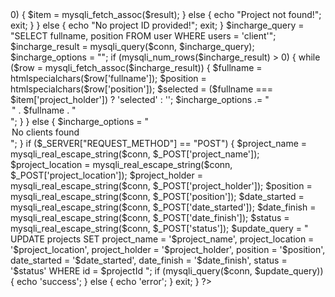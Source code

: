 <?php
include "connect.php";

if (isset($_GET['id'])) {
    $projectId = intval($_GET['id']);

    $query = "SELECT * FROM projects WHERE id = $projectId";
    $result = mysqli_query($conn, $query);
    if ($result && mysqli_num_rows($result) > 0) {
        $item = mysqli_fetch_assoc($result);
    } else {
        echo "Project not found!";
        exit;
    }
} else {
    echo "No project ID provided!";
    exit;
}

$incharge_query = "SELECT fullname, position FROM user WHERE users = 'client'";
$incharge_result = mysqli_query($conn, $incharge_query);

$incharge_options = "";
if (mysqli_num_rows($incharge_result) > 0) {
    while ($row = mysqli_fetch_assoc($incharge_result)) {
        $fullname = htmlspecialchars($row['fullname']);
        $position = htmlspecialchars($row['position']);
        $selected = ($fullname === $item['project_holder']) ? 'selected' : '';
        $incharge_options .= "<option value='" . $fullname . "' data-position='" . $position . "' $selected>" . $fullname . "</option>";
    }
} else {
    $incharge_options = "<option value=''>No clients found</option>";
}

if ($_SERVER["REQUEST_METHOD"] == "POST") {
    $project_name = mysqli_real_escape_string($conn, $_POST['project_name']);
    $project_location = mysqli_real_escape_string($conn, $_POST['project_location']);
    $project_holder = mysqli_real_escape_string($conn, $_POST['project_holder']);
    $position = mysqli_real_escape_string($conn, $_POST['position']);
    $date_started = mysqli_real_escape_string($conn, $_POST['date_started']);
    $date_finish = mysqli_real_escape_string($conn, $_POST['date_finish']);
    $status = mysqli_real_escape_string($conn, $_POST['status']);

    $update_query = "
        UPDATE projects SET 
        project_name = '$project_name',
        project_location = '$project_location',
        project_holder = '$project_holder', 
        position = '$position', 
        date_started = '$date_started',
        date_finish = '$date_finish',
        status = '$status'
        WHERE id = $projectId
    ";

    if (mysqli_query($conn, $update_query)) {
        echo 'success';
    } else {
        echo 'error';
    }
    exit;
}
?>

<!DOCTYPE html>
<html lang="en">

<head>
    <meta charset="UTF-8">
    <meta name="viewport" content="width=device-width, initial-scale=1.0">
    <link href="https://fonts.googleapis.com/icon?family=Material+Icons+Sharp" rel="stylesheet">
    <link rel="stylesheet" href="CSS/globals.css">
    <link rel="stylesheet" href="CSS/loggedout.css">
    <link rel="stylesheet" href="CSS/update.css">
    <title>Update Project Details</title>
    <style>
        /* Add your CSS styles here */
        .form-container {
            max-width: 900px;
            max-height: 650px;
            margin: 0 auto;
            padding: 2rem;
            background-color: var(--color-white);
            border-radius: var(--border-radius-2);
            box-shadow: var(--box-shadow);
        }

        .form-container:hover {
            box-shadow: none;
        }

        .form-group {
            margin-bottom: 1rem;
        }

        label {
            font-weight: bold;
            margin-bottom: 0.5rem;
            color: var(--color-dark);
        }

        .form-group input,
        .form-group select {
            width: 100%;
            padding: 0.8rem;
            border-radius: var(--border-radius-1);
        }

        .form-group img {
            width: 10%;
            height: auto;
            margin: 0 auto 1rem;
            display: block;
            border-radius: var(--border-radius-1);
            border: 1px solid var(--color-dark-variant);
            box-sizing: border-box;
        }

        .form-group button {
            background-color: var(--color-primary);
            color: var(--color-white);
            border: none;
            padding: 1rem;
            cursor: pointer;
            font-size: 1rem;
            border-radius: var(--border-radius-1);
            transition: background-color 0.3s ease;
            width: 100%;
            box-sizing: border-box;
        }

        .form-group button:hover {
            background-color: #357dbf;
        }

        .back-button {
            background-color: #72b0f1;
            color: var(--text-color);
            border: none;
            padding: 0.5rem 1rem;
            border-radius: var(--border-radius-1);
            cursor: pointer;
            font-size: 1rem;
            transition: background-color 0.3s ease;
        }

        .back-button:hover {
            background-color: #5a9bcf;
        }

        .header-container {
            display: flex;
            align-items: center;
            justify-content: space-between;
            margin-bottom: 1rem;
        }

        .header-container h1 {
            margin: 0;
        }

        .header-container .back-button {
            display: flex;
            align-items: center;
        }

        input[type="text"],
        input[type="date"],
        select {
            width: 100%;
            padding: 0.75rem;
            font-size: 1rem;
            border: 1px solid var(--color-dark-variant);
            border-radius: var(--border-radius-1);
            box-sizing: border-box;
            margin-bottom: 1rem;
            transition: border-color 0.3s ease;
            background-color: var(--color-white);
            color: var(--color-dark);
        }
    </style>
</head>

<body>
    <?php include('Temp/aside.php'); ?>
    <main>
        <div class="header-container">
            <h1>Update Project Details</h1>
            <button class="back-button" onclick="location.href='projects.php';">
                <span class="material-icons-sharp">arrow_back</span>
            </button>
        </div>
        <div class="form-container">
            <form id="update-form"
                action="<?php echo htmlspecialchars($_SERVER["PHP_SELF"]) . '?id=' . htmlspecialchars($projectId); ?>"
                method="POST" enctype="multipart/form-data">
                <div class="form-group">
                    <label for="project_name">Project Name:</label>
                    <input type="text" name="project_name" id="project_name"
                        value="<?php echo htmlspecialchars($item['project_name']); ?>" required>

                    <label for="project_location">Location:</label>
                    <input type="text" name="project_location" id="project_location"
                        value="<?php echo htmlspecialchars($item['project_location']); ?>" required>

                    <label for="project_holder">Incharge:</label>
                    <select id="project_holder" name="project_holder" required onchange="updatePosition()">
                        <option value="" disabled>Select a person</option>
                        <?php echo $incharge_options; ?>
                    </select>

                    <label for="position">Position:</label>
                    <input type="text" name="position" id="position"
                        value="<?php echo htmlspecialchars($item['position']); ?>" required>

                    <label for="date_started">Date Started:</label>
                    <input type="date" name="date_started" id="date_started"
                        value="<?php echo htmlspecialchars($item['date_started']); ?>" required>

                    <label for="date_finish">Date Finish:</label>
                    <input type="date" name="date_finish" id="date_finish"
                        value="<?php echo htmlspecialchars($item['date_finish']); ?>" required>

                    <label for="status">Status:</label>
                    <select name="status" id="status" required>
                        <option value="Not Started" <?php echo ($item['status'] == 'Not Started') ? 'selected' : ''; ?>>
                            Not Started</option>
                        <option value="Ongoing" <?php echo ($item['status'] == 'Ongoing') ? 'selected' : ''; ?>>Ongoing
                        </option>
                        <option value="Finished" <?php echo ($item['status'] == 'Finished') ? 'selected' : ''; ?>>Finished
                        </option>
                    </select>
                </div>
                <div class="form-group">
                    <button type="button" id="update-button">Update Project</button>
                </div>
            </form>
        </div>
    </main>

    <!-- Confirmation Overlay -->
    <div id="update-confirmation-overlay" class="update-confirmation-overlay">
        <div class="update-confirmation-content">
            <h3>Are you sure you want to update this project?</h3>
            <button class="btn btn-yes" onclick="submitUpdateForm()">Yes</button>
            <button class="btn btn-no" onclick="cancelUpdate()">No</button>
        </div>
    </div>

    <!-- Success Message -->
    <div id="update-success-message" class="update-success-message">
        <span class="material-icons-sharp success-icon">check_circle</span>
        <h3>Project Updated Successfully</h3>
    </div>

    <?php include('Temp/header.php'); ?>

    <?php include('Temp/sidelogo.php'); ?>

    <script src="https://cdn.jsdelivr.net/npm/chart.js"></script>
    <script src="https://code.jquery.com/jquery-3.6.0.min.js"></script>
    <script src="https://cdn.jsdelivr.net/npm/@popperjs/core@2.5.3/dist/umd/popper.min.js"></script>
    <script src="https://stackpath.bootstrapcdn.com/bootstrap/4.5.2/js/bootstrap.min.js"></script>
    <script src="JS/global.js"></script>
    <script src="JS/inventory.js"></script>
    <script>
        //update
        document.getElementById('update-button').addEventListener('click', function () {
            document.getElementById('update-confirmation-overlay').style.display = 'flex';
        });

        function submitUpdateForm() {
            document.getElementById('update-confirmation-overlay').style.display = 'none';
            document.getElementById('update-form').submit();
        }

        function cancelUpdate() {
            document.getElementById('update-confirmation-overlay').style.display = 'none';
        }

        function submitUpdateForm() {
            document.getElementById('update-confirmation-overlay').style.display = 'none';

            var form = document.getElementById('update-form');
            var formData = new FormData(form);

            fetch(form.action, {
                method: 'POST',
                body: formData
            })
                .then(response => response.text())
                .then(result => {
                    if (result.trim() === 'success') {
                        document.getElementById('update-success-message').style.display = 'block';
                        setTimeout(function () {
                            document.getElementById('update-success-message').style.display = 'none';
                            window.location.href = 'projects.php';
                        }, 3000);
                    } else {
                        console.error('Update failed:', result);
                    }
                })
                .catch(error => console.error('Error:', error));
        }


        //logout
        function confirmLogout() {
            document.getElementById('confirmation-overlay').style.display = 'flex';
        }

        function cancelLogout() {
            document.getElementById('confirmation-overlay').style.display = 'none';
        }

        function logout() {
            document.getElementById('confirmation-overlay').style.display = 'none';
            setTimeout(function () {
                document.getElementById('success-message').style.display = 'block';
                setTimeout(function () {
                    document.getElementById('success-message').style.display = 'none';
                }, 1000); 
            }, 100);
        }
    </script>
</body>

</html>